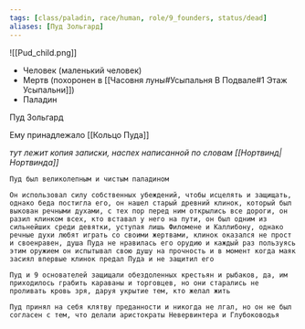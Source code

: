 ```yaml
---
tags: [class/paladin, race/human, role/9_founders, status/dead]
aliases: [Пуд Зольгард]
---
```


![[Pud_child.png]]

- Человек (маленький человек)
- Мертв (похоронен в [[Часовня луны#Усыпальня В Подвале#1 Этаж Усыпальни]])
- Паладин

Пуд Зольгард

Ему принадлежало [[Кольцо Пуда]]

*тут лежит копия записки, наспех написанной по словам [[Нортвинд|Нортвинда]]*

```
Пуд был великолепным и чистым паладином

Он использовал силу собственных убеждений, чтобы исцелять и защищать, однако беда постигла его, он нашел старый древний клинок, который был выкован речными духами, с тех пор перед ним открылись все дороги, он разил клинком всех, кто вставал у него на пути, он был одним из сильнейших среди девятки, уступая лишь Филомене и Каллибону, однако речные духи любят играть со своими жертвами, клинок оказался не прост и своенравен, душа Пуда не нравилась его орудию и каждый раз пользуясь этим оружием он испытывал свою душу на прочность и в момент когда маяк засиял впервые клинок предал Пуда и не защитил его

Пуд и 9 основателей защищали обездоленных крестьян и рыбаков, да, им приходилось грабить караваны и торговцев, но они старались не проливать кровь зря, даруя укрытие тем, кто желал жить

Пуд принял на себя клятву преданности и никогда не лгал, но он не был согласен с тем, что делали аристократы Невервинтера и Глубоководья
```
